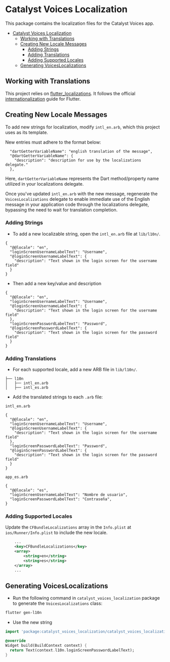 # Catalyst Voices Localization

This package contains the localization files for the Catalyst Voices app.

* [Catalyst Voices Localization](#catalyst-voices-localization)
  * [Working with Translations](#working-with-translations)
  * [Creating New Locale Messages](#creating-new-locale-messages)
    * [Adding Strings](#adding-strings)
    * [Adding Translations](#adding-translations)
    * [Adding Supported Locales](#adding-supported-locales)
  * [Generating VoicesLocalizations](#generating-voiceslocalizations)

## Working with Translations

This project relies on [flutter_localizations](https://github.com/flutter/flutter/tree/master/packages/flutter_localizations).
It follows the official
[internationalization](https://docs.flutter.dev/development/accessibility-and-localization/internationalization)
guide for Flutter.

## Creating New Locale Messages

To add new strings for localization, modify `intl_en.arb`,
which this project uses as its template.

New entries must adhere to the format below:

```arb
  "dartGetterVariableName": "english translation of the message",
  "@dartGetterVariableName": {
    "description": "description for use by the localizations delegate."
  },
```

Here, `dartGetterVariableName` represents the Dart method/property name utilized in your localizations delegate.

Once you've updated `intl_en.arb` with the new message, regenerate the `VoicesLocalizations` delegate to enable
immediate use of the English message in your application code through the localizations delegate,
bypassing the need to wait for translation completion.

### Adding Strings

* To add a new localizable string, open the `intl_en.arb` file at `lib/l10n/`.

```arb
{
  "@@locale": "en",
  "loginScreenUsernameLabelText": "Username",
  "@loginScreenUsernameLabelText": {
    "description": "Text shown in the login screen for the username field"
  }
}
```

* Then add a new key/value and description

```arb
{
  "@@locale": "en",
  "loginScreenUsernameLabelText": "Username",
  "@loginScreenUsernameLabelText": {
    "description": "Text shown in the login screen for the username field"
  },
  "loginScreenPasswordLabelText": "Password",
  "@loginScreenPasswordLabelText": {
    "description": "Text shown in the login screen for the password field"
  }
}
```

### Adding Translations

* For each supported locale, add a new ARB file in `lib/l10n/`.

```tree
├── l10n
│   ├── intl_en.arb
│   ├── intl_es.arb
```

* Add the translated strings to each `.arb` file:

`intl_en.arb`

```arb
{
  "@@locale": "en",
  "loginScreenUsernameLabelText": "Username",
  "@loginScreenUsernameLabelText": {
    "description": "Text shown in the login screen for the username field"
  },
  "loginScreenPasswordLabelText": "Password",
  "@loginScreenPasswordLabelText": {
    "description": "Text shown in the login screen for the password field"
  }
}
```

`app_es.arb`

<!-- cspell: words Nombre de usuario  Contraseña -->

```arb
{
  "@@locale": "es",
  "loginScreenUsernameLabelText": "Nombre de usuario",
  "loginScreenPasswordLabelText": "Contraseña",
}
```

### Adding Supported Locales

Update the `CFBundleLocalizations` array in the `Info.plist` at
`ios/Runner/Info.plist` to include the new locale.

```xml
    ...
    <key>CFBundleLocalizations</key>
    <array>
        <string>en</string>
        <string>es</string>
    </array>
    ...
```

## Generating VoicesLocalizations

* Run the following command in `catalyst_voices_localization` package to
generate the `VoicesLocalizations` class:

```sh
flutter gen-l10n
```

* Use the new string

```dart
import 'package:catalyst_voices_localization/catalyst_voices_localization.dart';

@override
Widget build(BuildContext context) {
  return Text(context.l10n.loginScreenPasswordLabelText);
}
```
